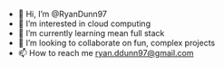 - 👋 Hi, I’m @RyanDunn97
- 👀 I’m interested in cloud computing
- 🌱 I’m currently learning mean full stack
- 💞️ I’m looking to collaborate on fun, complex projects
- 📫 How to reach me ryan.ddunn97@gmail.com


